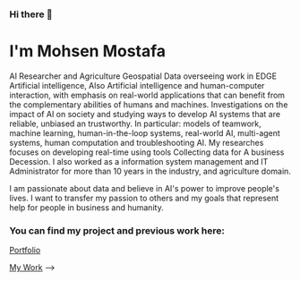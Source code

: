 ### Hi there 👋

# I'm Mohsen Mostafa 

AI Researcher and Agriculture Geospatial Data overseeing work in EDGE Artificial intelligence, Also Artificial intelligence and human-computer interaction, with emphasis on real-world applications that can benefit from the complementary abilities of humans and machines. Investigations on the impact of AI on society and studying ways to develop AI systems that are reliable, unbiased an trustworthy. In particular: models of teamwork, machine learning, human-in-the-loop systems, real-world AI, multi-agent systems, human computation and troubleshooting AI. My researches focuses on developing real-time using tools Collecting data for A business Decession. I also worked as a information system management and IT Administrator for more than 10 years in the industry, and agriculture domain.

I am passionate about data and believe in AI's power to improve people's lives. I want to transfer my passion to others and my goals that represent help for people in business and humanity.

### You can find my project and previous work here:

[Portfolio](https://github.com/MohsenMostafa88/Portofolio)

[My Work](https://github.com/MohsenMostafa88/Data-Science-Python-Tasks-Projects)
-->

